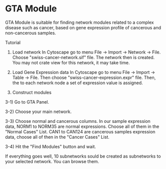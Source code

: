 GTA Module
==============

GTA Module is suitable for finding network modules related to a complex disease such as cancer, based on gene expression profile of cancerous and non-cancerous samples. 

Tutorial

1) Load network
In Cytoscape go to menu File -> Import -> Network -> File. Choose "swiss-cancer-network.sif" file. The network then is created. You may not crate view for this network, it may take time.

2) Load Gene Expression data
In Cytoscape go to menu File -> Import -> Table -> File. Then choose "swiss-cancer-expression.expr" file. Then, the to each network node a set of expression value is assigned.

3) Construct modules

3-1) Go to GTA Panel.

3-2) Choose your main network.

3-3) Choose normal and cancerous columns. In our sample expression data, NORM1 to NORM35 are normal expressions. Choose all of them in the "Normal Cases" List. CAN1 to CAN124 are cancerous samples expression data, choose all of then in the "Cancer Cases" List. 

3-4) Hit the "Find Modules" button and wait.

If everything goes well, 10 subnetworks sould be created as subnetworks to your selected network. You can browse them.
